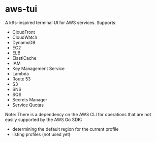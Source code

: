 # aws-tui

A k9s-inspired terminal UI for AWS services. Supports:

* CloudFront
* CloudWatch
* DynamoDB
* EC2
* ELB
* ElastiCache
* IAM
* Key Management Service
* Lambda
* Route 53
* S3
* SNS
* SQS
* Secrets Manager
* Service Quotas

Note: There is a dependency on the AWS CLI for operations that are not easily supported by the AWS Go SDK:
* determining the default region for the current profile
* listing profiles (not used yet)
